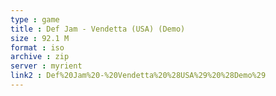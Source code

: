 ```yaml
---
type : game
title : Def Jam - Vendetta (USA) (Demo)
size : 92.1 M
format : iso
archive : zip
server : myrient
link2 : Def%20Jam%20-%20Vendetta%20%28USA%29%20%28Demo%29
---
```

